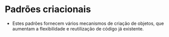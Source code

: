 # Padrões criacionais
- Estes padrões fornecem vários mecanismos de criação de objetos, que aumentam a flexibilidade e reutilização de código já existente.
